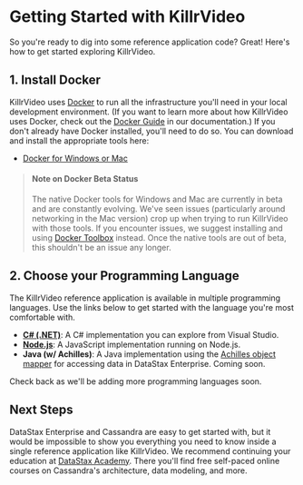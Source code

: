 # Getting Started with KillrVideo

So you're ready to dig into some reference application code? Great! Here's how to get started
exploring KillrVideo.

## 1. Install Docker

KillrVideo uses [Docker][docker] to run all the infrastructure you'll need in your local
development environment. (If you want to learn more about how KillrVideo uses Docker, check
out the [Docker Guide][docker-guide] in our documentation.) If you don't already have Docker
installed, you'll need to do so. You can download and install the appropriate tools here:

- [Docker for Windows or Mac][docker-install]

> #### Note on Docker Beta Status
> The native Docker tools for Windows and Mac are currently in beta and are constantly
> evolving. We've seen issues (particularly around networking in the Mac version) crop up 
> when trying to run KillrVideo with those tools. If you encounter issues, we suggest
> installing and using [Docker Toolbox][docker-toolbox] instead. Once the native tools are
> out of beta, this shouldn't be an issue any longer.

## 2. Choose your Programming Language

The KillrVideo reference application is available in multiple programming languages. Use the 
links below to get started with the language you're most comfortable with.

- **[C\# (.NET)][c-sharp]**: A C\# implementation you can explore from Visual Studio. 
- **[Node.js][nodejs]**: A JavaScript implementation running on Node.js.
- **Java (w/ Achilles)**: A Java implementation using the [Achilles object mapper][achilles] 
for accessing data in DataStax Enterprise. Coming soon.

Check back as we'll be adding more programming languages soon.

## Next Steps

DataStax Enterprise and Cassandra are easy to get started with, but it would be impossible to
show you everything you need to know inside a single reference application like KillrVideo.
We recommend continuing your education at [DataStax Academy][academy]. There you'll find free
self-paced online courses on Cassandra's architecture, data modeling, and more.  

[docker]: https://www.docker.com/
[docker-guide]: /docs/guides/docker/
[docker-install]: https://www.docker.com/products/docker
[docker-toolbox]: https://www.docker.com/products/docker-toolbox
[c-sharp]: /docs/languages/c-sharp/
[achilles]: http://doanduyhai.github.io/Achilles/
[academy]: https://academy.datastax.com/courses
[nodejs]: /docs/languages/nodejs/